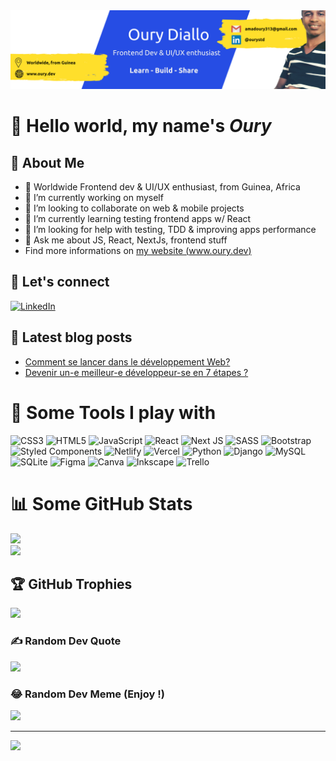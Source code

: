 <div id="header" align="center">
  <img src="./linkedin_banner.png"/>
</div>

# 👋 Hello world, my name's <i>Oury</i>

## 💫 About Me

- 📍 Worldwide Frontend dev & UI/UX enthusiast, from Guinea, Africa
- 🔭 I’m currently working on myself<br>
- 👯 I’m looking to collaborate on web & mobile projects<br>
- 🌱 I’m currently learning testing frontend apps w/ React<br>
- 🤝 I’m looking for help with testing, TDD & improving apps performance<br>
- 💬 Ask me about JS, React, NextJs, frontend stuff
- Find more informations on [my website (www.oury.dev)](https://www.oury.dev)

## 🤝 Let's connect

[![LinkedIn](https://img.shields.io/badge/LinkedIn-%230077B5.svg?logo=linkedin&logoColor=white)](https://linkedin.com/in/ourystd)

## 📝 Latest blog posts
- [Comment se lancer dans le développement Web?](https://www.kaherecode.com/tutorial/comment-se-lancer-dans-le-developpement-web) <br>
- [Devenir un-e meilleur-e développeur-se en 7 étapes ?](https://www.kaherecode.com/tutorial/devenir-un-e-meilleur-e-developpeur-se-en-7-etapes)

# 🧰 Some Tools I play with

![CSS3](https://img.shields.io/badge/css3-%231572B6.svg?style=plastic&logo=css3&logoColor=white)
![HTML5](https://img.shields.io/badge/html5-%23E34F26.svg?style=plastic&logo=html5&logoColor=white)
![JavaScript](https://img.shields.io/badge/javascript-%23323330.svg?style=plastic&logo=javascript&logoColor=%23F7DF1E)
![React](https://img.shields.io/badge/react-%2320232a.svg?style=plastic&logo=react&logoColor=%2361DAFB)
![Next JS](https://img.shields.io/badge/Next-black?style=plastic&logo=next.js&logoColor=white)
![SASS](https://img.shields.io/badge/SASS-hotpink.svg?style=plastic&logo=SASS&logoColor=white)
![Bootstrap](https://img.shields.io/badge/bootstrap-%23563D7C.svg?style=plastic&logo=bootstrap&logoColor=white)
![Styled Components](https://img.shields.io/badge/styled--components-DB7093?style=plastic&logo=styled-components&logoColor=white)
![Netlify](https://img.shields.io/badge/netlify-%23000000.svg?style=plastic&logo=netlify&logoColor=#00C7B7)
![Vercel](https://img.shields.io/badge/vercel-%23000000.svg?style=plastic&logo=vercel&logoColor=white)
![Python](https://img.shields.io/badge/python-3670A0?style=plastic&logo=python&logoColor=ffdd54)
![Django](https://img.shields.io/badge/django-%23092E20.svg?style=plastic&logo=django&logoColor=white)
![MySQL](https://img.shields.io/badge/mysql-%2300f.svg?style=plastic&logo=mysql&logoColor=white)
![SQLite](https://img.shields.io/badge/sqlite-%2307405e.svg?style=plastic&logo=sqlite&logoColor=white)
![Figma](https://img.shields.io/badge/figma-%23F24E1E.svg?style=plastic&logo=figma&logoColor=white)
![Canva](https://img.shields.io/badge/Canva-%2300C4CC.svg?style=plastic&logo=Canva&logoColor=white)
![Inkscape](https://img.shields.io/badge/Inkscape-e0e0e0?style=plastic&logo=inkscape&logoColor=080A13)
![Trello](https://img.shields.io/badge/Trello-%23026AA7.svg?style=plastic&logo=Trello&logoColor=white)

# 📊 Some GitHub Stats

![](https://github-readme-stats.vercel.app/api?username=ourystd&theme=dark&hide_border=false&include_all_commits=true&count_private=true)<br/>
![](https://github-readme-stats.vercel.app/api/top-langs/?username=ourystd&theme=dark&hide_border=false&include_all_commits=true&count_private=true&layout=compact)

## 🏆 GitHub Trophies

![](https://github-profile-trophy.vercel.app/?username=ourystd&theme=radical&no-frame=false&no-bg=false&margin-w=4)

### ✍️ Random Dev Quote

![](https://quotes-github-readme.vercel.app/api?type=horizontal&theme=radical)

### 😂 Random Dev Meme (Enjoy !)

<img src="https://random-memer.herokuapp.com/" width="512px"/>

---

[![](https://visitcount.itsvg.in/api?id=ourystd&icon=0&color=0)](https://visitcount.itsvg.in)
